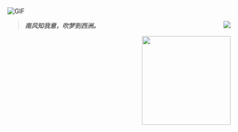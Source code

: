 
<img align="center" alt="GIF" src="https://media.giphy.com/media/836HiJc7pgzy8iNXCn/giphy.gif" />


> ***南风知我意，吹梦到西洲。*** <img align="right" src="https://github-readme-stats.vercel.app/api?username=bewhale&show_icons=true&theme=tokyonight&hide_border=true">


<img align='right' src="https://profile-counter.glitch.me/uknowsec/count.svg" width="200">

